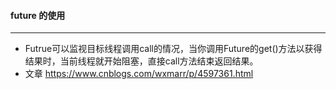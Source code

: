 #### future 的使用
---
* Futrue可以监视目标线程调用call的情况，当你调用Future的get()方法以获得结果时，当前线程就开始阻塞，直接call方法结束返回结果。
* 文章 https://www.cnblogs.com/wxmarr/p/4597361.html


